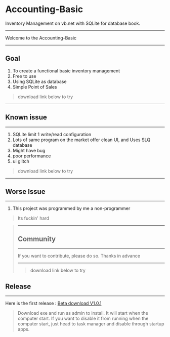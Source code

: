 # Accounting-Basic
Inventory Management on vb.net with SQLite for database book.

***
Welcome to the Accounting-Basic
***
## Goal
1. To create a functional basic inventory management
2. Free to use
3. Using SQLite as database
4. Simple Point of Sales 
>
> download link below to try
> 


***
## Known issue
***
1. SQLite limit 1 write/read configuration
2. Lots of same program on the market offer clean UI, and Uses SLQ database
3. Might have bug
4. poor performance
5. ui glitch
>
> download link below to try
> 

***
##  Worse Issue
***
1. This project was programmed by me a non-programmer
 >  Its fuckin' hard

>***
>## Community
>***
>  If you want to contribute, please do so. 
>  Thanks in advance
>  ***
>  >
> >download link below to try
> >
## Release
***
Here is the first release : [Beta download V1.0.1 ](https://github.com/ronaldtisa/Accounting-Basic/releases/tag/beta1)
> Download exe and run as admin to install.
> It will start when the computer start. If you want to disable it from running when the computer start,
> just head to task manager and disable through startup apps.

